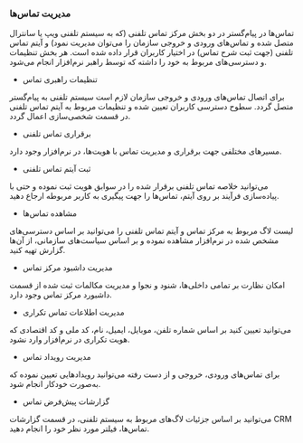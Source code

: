 
### مدیریت تماس‌ها

تماس‌ها در پیام‌گستر در دو بخش مرکز تماس تلفنی (که به سیستم تلفنی ویپ یا سانترال متصل شده و تماس‌های ورودی و خروجی سازمان را می‌توان مدیریت نمود) و آیتم تماس تلفنی (جهت ثبت شرح تماس) در اختیار کاربران قرار داده شده است. هر بخش تنظیمات و دسترسی‌های مربوط به خود را داشته که توسط راهبر نرم‌افزار انجام می‌شود.


- تنظیمات راهبری تماس

برای اتصال تماس‌های ورودی و خروجی سازمان لازم است سیستم تلفنی به پیام‌گستر متصل گردد. سطوح دسترسی کاربران تعیین شده و تنظیمات مربوط به آیتم تماس تلفنی در قسمت شخصی‌سازی اعمال گردد.


- برقراری تماس تلفنی

مسیر‌های مختلفی جهت برقراری و مدیریت تماس با هویت‌ها، در  نرم‌افزار وجود دارد.


- ثبت آیتم تماس تلفنی

می‌توانید خلاصه تماس تلفنی برقرار شده را در سوابق هویت ثبت نموده و حتی با پیاده‌سازی فرآیند بر روی آیتم، تماس‌ها را جهت پیگیری به کاربر مربوطه ارجاع دهید.


- مشاهده تماس‌ها

لیست لاگ مربوط به مرکز تماس و آیتم تماس تلفنی را می‌توانید بر اساس دسترسی‌های مشخص شده در نرم‌افزار مشاهده نموده و بر اساس سیاست‌های سازمانی، از آن‌ها گزارش تهیه کنید.


- مدیریت داشبود مرکز تماس

امکان نظارت بر تمامی ‌داخلی‌ها، شنود و نجوا و مدیریت مکالمات ثبت شده از قسمت داشبورد مرکز تماس وجود دارد.


- مدیریت اطلاعات تماس تکراری

می‌توانید تعیین کنید بر اساس شماره تلفن، موبایل، ایمیل، نام، کد ملی و کد اقتصادی که هویت تکراری در نرم‌افزار وارد نشود.


- مدیریت رویداد تماس

برای تماس‌های ورودی، خروجی و از دست‌ رفته می‌توانید رویدادهایی تعیین نموده که به‌صورت خودکار انجام شود. 


- گزارشات پیش‌فرض تماس

می‌توانید بر اساس جزئیات لاگ‌های مربوط به سیستم تلفنی، در قسمت گزارشات CRM تماس‌ها، فیلتر مورد نظر خود را انجام دهید.
